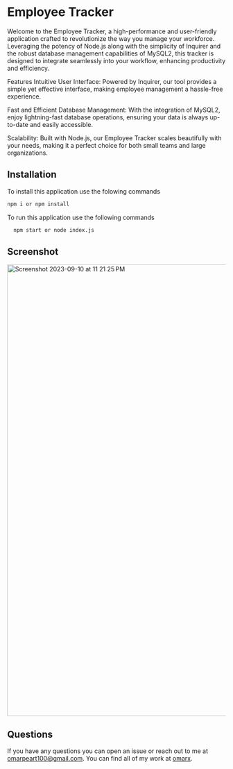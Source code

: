 # Employee Tracker 

Welcome to the Employee Tracker, a high-performance and user-friendly application crafted to revolutionize the way you manage your workforce. Leveraging the potency of Node.js along with the simplicity of Inquirer and the robust database management capabilities of MySQL2, this tracker is designed to integrate seamlessly into your workflow, enhancing productivity and efficiency.

Features
Intuitive User Interface: Powered by Inquirer, our tool provides a simple yet effective interface, making employee management a hassle-free experience.

Fast and Efficient Database Management: With the integration of MySQL2, enjoy lightning-fast database operations, ensuring your data is always up-to-date and easily accessible.

Scalability: Built with Node.js, our Employee Tracker scales beautifully with your needs, making it a perfect choice for both small teams and large organizations.

## Installation 

To install this application use the folowing commands
```bash 
npm i or npm install
```
To run this application use the following commands
```bash
  npm start or node index.js
```
## Screenshot

<img width="1041" alt="Screenshot 2023-09-10 at 11 21 25 PM" src="https://github.com/omarx/Employee_Tracker/assets/4944767/77de11b1-921b-4859-9c28-192c84f62586">


## Questions

If you have any questions you can open an issue or reach out to me at omarpeart100@gmail.com. You can find all of my work at [omarx](https://github.com/omarx/).
